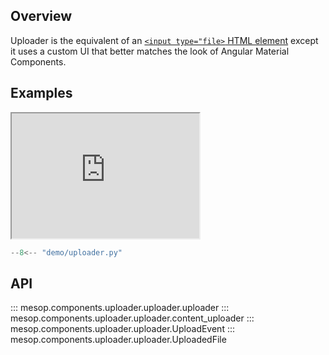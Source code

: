 ## Overview

Uploader is the equivalent of an [`<input type="file>` HTML element](https://developer.mozilla.org/en-US/docs/Web/HTML/Element/input/file) except it uses a custom UI that better
matches the look of Angular Material Components.

## Examples

<iframe class="component-demo" src="https://mesop-dev.github.io/mesop/demo/?demo=uploader" style="height: 200px"></iframe>

```python
--8<-- "demo/uploader.py"
```

## API

::: mesop.components.uploader.uploader.uploader
::: mesop.components.uploader.uploader.content_uploader
::: mesop.components.uploader.uploader.UploadEvent
::: mesop.components.uploader.uploader.UploadedFile
